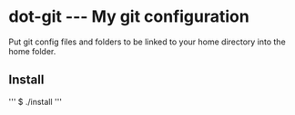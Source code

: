 # dot-git --- My git configuration

Put git config files and folders to be linked to your home directory into the
home folder.

## Install
'''
$ ./install
'''
